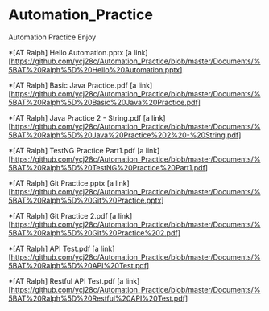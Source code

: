 # Automation_Practice
Automation Practice Enjoy

*[AT Ralph] Hello Automation.pptx
[a link][https://github.com/ycj28c/Automation_Practice/blob/master/Documents/%5BAT%20Ralph%5D%20Hello%20Automation.pptx]

*[AT Ralph] Basic Java Practice.pdf
[a link][https://github.com/ycj28c/Automation_Practice/blob/master/Documents/%5BAT%20Ralph%5D%20Basic%20Java%20Practice.pdf]

*[AT Ralph] Java Practice 2 - String.pdf
[a link][https://github.com/ycj28c/Automation_Practice/blob/master/Documents/%5BAT%20Ralph%5D%20Java%20Practice%202%20-%20String.pdf]

*[AT Ralph] TestNG Practice Part1.pdf
[a link][https://github.com/ycj28c/Automation_Practice/blob/master/Documents/%5BAT%20Ralph%5D%20TestNG%20Practice%20Part1.pdf]

*[AT Ralph] Git Practice.pptx
[a link][https://github.com/ycj28c/Automation_Practice/blob/master/Documents/%5BAT%20Ralph%5D%20Git%20Practice.pptx]

*[AT Ralph] Git Practice 2.pdf
[a link][https://github.com/ycj28c/Automation_Practice/blob/master/Documents/%5BAT%20Ralph%5D%20Git%20Practice%202.pdf]

*[AT Ralph] API Test.pdf
[a link][https://github.com/ycj28c/Automation_Practice/blob/master/Documents/%5BAT%20Ralph%5D%20API%20Test.pdf]

*[AT Ralph] Restful API Test.pdf
[a link][https://github.com/ycj28c/Automation_Practice/blob/master/Documents/%5BAT%20Ralph%5D%20Restful%20API%20Test.pdf]


